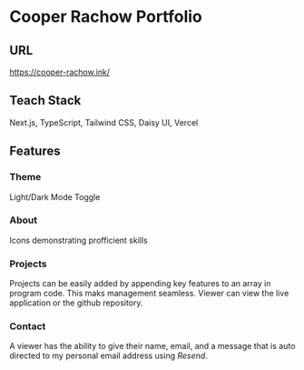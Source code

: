 # Cooper Rachow Portfolio 

## URL
https://cooper-rachow.ink/

## Teach Stack
Next.js, TypeScript, Tailwind CSS, Daisy UI, Vercel

## Features
### Theme
Light/Dark Mode Toggle

### About
Icons demonstrating profficient skills

### Projects
Projects can be easily added by appending key features to an array in program code. This maks management seamless.
Viewer can view the live application or the github repository.

### Contact
A viewer has the ability to give their name, email, and a message that is auto directed to my personal email address using 
*Resend*.
